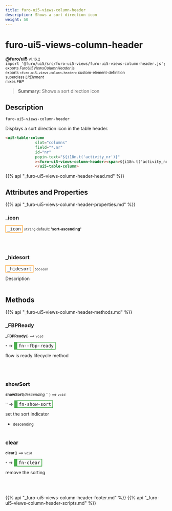 ```yaml
---
title: furo-ui5-views-column-header
description: Shows a sort direction icon
weight: 50
---
```


# furo-ui5-views-column-header
**@furo/ui5** <small>v1.16.2</small>
<br>`import '@furo/ui5/src/furo-ui5-views/furo-ui5-views-column-header.js';`<small>
<br>exports *FuroUi5ViewsColumnHeader* js
<br>exports `<furo-ui5-views-column-header>` custom-element-definition
<br>superclass *LitElement*
<br> mixes *FBP*</small>

> **Summary:** Shows a sort direction icon

## Description

`furo-ui5-views-column-header`

 Displays a sort direction icon in the table header.

 ```html
<ui5-table-column
              slot="columns"
              field="*.nr"
              id="nr"
              popin-text="${i18n.t('activity_nr')}"
              ><furo-ui5-views-column-header><span>${i18n.t('activity_nr')}</span></furo-ui5-views-column-header>
              </ui5-table-column>
```

{{% api "_furo-ui5-views-column-header-head.md" %}}

## Attributes and Properties
{{% api "_furo-ui5-views-column-header-properties.md" %}}






### **_icon**

<span  style="border-width:2px; border-style: solid;border-color:  rgb(255, 182, 91);font-family:monospace; padding:2px 4px;">_icon</span>
<small>`string` default: **&#39;sort-ascending&#39;**</small>


<br><br>

### **_hidesort**

<span  style="border-width:2px; border-style: solid;border-color:  rgb(255, 182, 91);font-family:monospace; padding:2px 4px;">_hidesort</span>
<small>`boolean` </small>

Description
<br><br>

## Methods
{{% api "_furo-ui5-views-column-header-methods.md" %}}


### **_FBPReady**
<small>**_FBPReady**() ⟹ `void`</small>

<small>`*`</small> →
<span  style="border-width:2px 2px 2px 10px; border-style: solid;border-color:  rgb(76, 175, 80);font-family:monospace; padding:2px 4px;">fn--fbp-ready</span>

flow is ready lifecycle method

<br><br>

### **showSort**
<small>**showSort**(*descending* `` ) ⟹ `void`</small>

<small>`` </small> →
<span  style="border-width:2px 2px 2px 10px; border-style: solid;border-color:  rgb(76, 175, 80);font-family:monospace; padding:2px 4px;">fn-show-sort</span>

set the sort indicator

- <small>descending </small>
<br><br>

### **clear**
<small>**clear**() ⟹ `void`</small>

<small>`*`</small> →
<span  style="border-width:2px 2px 2px 10px; border-style: solid;border-color:  rgb(76, 175, 80);font-family:monospace; padding:2px 4px;">fn-clear</span>

remove the sorting

<br><br>






{{% api "_furo-ui5-views-column-header-footer.md" %}}
{{% api "_furo-ui5-views-column-header-scripts.md" %}}
